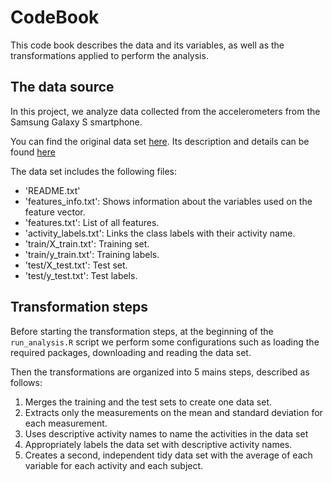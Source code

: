 # CodeBook

This code book describes the data and its variables, as well as the transformations applied to perform the analysis.

## The data source

In this project, we analyze data collected from the accelerometers from the Samsung Galaxy S smartphone. 

You can find the original data set [here](https://d396qusza40orc.cloudfront.net/getdata%2Fprojectfiles%2FUCI%20HAR%20Dataset.zip). Its description and details can be found [here](http://archive.ics.uci.edu/ml/datasets/Human+Activity+Recognition+Using+Smartphones)

The data set includes the following files:

- 'README.txt'
- 'features_info.txt': Shows information about the variables used on the feature vector.
- 'features.txt': List of all features.
- 'activity_labels.txt': Links the class labels with their activity name.
- 'train/X_train.txt': Training set.
- 'train/y_train.txt': Training labels.
- 'test/X_test.txt': Test set.
- 'test/y_test.txt': Test labels.

## Transformation steps 

Before starting the transformation steps, at the beginning of the ```run_analysis.R``` script we perform some configurations such as loading the required packages, downloading and reading the data set.

Then the transformations are organized into 5 mains steps, described as follows:

1. Merges the training and the test sets to create one data set.
2. Extracts only the measurements on the mean and standard deviation for each measurement.
3. Uses descriptive activity names to name the activities in the data set
4. Appropriately labels the data set with descriptive activity names.
5. Creates a second, independent tidy data set with the average of each variable for each activity and each subject.








